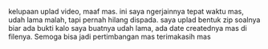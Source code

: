 kelupaan uplad video, maaf mas. ini saya ngerjainnya tepat waktu mas, udah lama malah, tapi pernah hilang dispada. saya uplad bentuk 
zip soalnya biar ada bukti kalo saya buatnya udah lama, ada date creatednya mas di filenya. Semoga bisa jadi pertimbangan mas terimakasih mas
